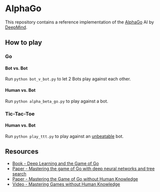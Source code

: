 # AlphaGo

This repository contains a reference implementation of the [AlphaGo](https://deepmind.com/research/alphago/) AI by [DeepMind](https://deepmind.com).

## How to play

### Go

#### Bot vs. Bot

Run `python bot_v_bot.py` to let 2 Bots play against each other.

#### Human vs. Bot

Run `python alpha_beta_go.py` to play against a bot.

### Tic-Tac-Toe

#### Human vs. Bot

Run `python play_ttt.py` to play against an [unbeatable](https://en.wikipedia.org/wiki/Minimax) bot.

## Resources

- [Book - Deep Learning and the Game of Go](https://www.manning.com/books/deep-learning-and-the-game-of-go)
- [Paper - Mastering the game of Go with deep neural networks and tree search](http://web.iitd.ac.in/~sumeet/Silver16.pdf)
- [Paper - Mastering the Game of Go without Human Knowledge](https://deepmind.com/documents/119/agz_unformatted_nature.pdf)
- [Video - Mastering Games without Human Knowledge](https://www.youtube.com/watch?v=Wujy7OzvdJk)
